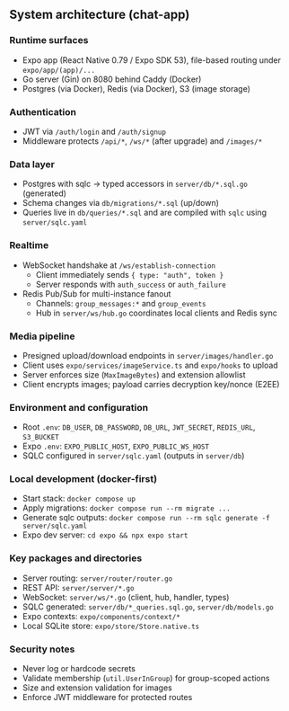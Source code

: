 ## System architecture (chat-app)

### Runtime surfaces

- Expo app (React Native 0.79 / Expo SDK 53), file-based routing under `expo/app/(app)/...`
- Go server (Gin) on 8080 behind Caddy (Docker)
- Postgres (via Docker), Redis (via Docker), S3 (image storage)

### Authentication

- JWT via `/auth/login` and `/auth/signup`
- Middleware protects `/api/*`, `/ws/*` (after upgrade) and `/images/*`

### Data layer

- Postgres with sqlc → typed accessors in `server/db/*.sql.go` (generated)
- Schema changes via `db/migrations/*.sql` (up/down)
- Queries live in `db/queries/*.sql` and are compiled with `sqlc` using `server/sqlc.yaml`

### Realtime

- WebSocket handshake at `/ws/establish-connection`
  - Client immediately sends `{ type: "auth", token }`
  - Server responds with `auth_success` or `auth_failure`
- Redis Pub/Sub for multi-instance fanout
  - Channels: `group_messages:*` and `group_events`
  - Hub in `server/ws/hub.go` coordinates local clients and Redis sync

### Media pipeline

- Presigned upload/download endpoints in `server/images/handler.go`
- Client uses `expo/services/imageService.ts` and `expo/hooks` to upload
- Server enforces size (`MaxImageBytes`) and extension allowlist
- Client encrypts images; payload carries decryption key/nonce (E2EE)

### Environment and configuration

- Root `.env`: `DB_USER`, `DB_PASSWORD`, `DB_URL`, `JWT_SECRET`, `REDIS_URL`, `S3_BUCKET`
- Expo `.env`: `EXPO_PUBLIC_HOST`, `EXPO_PUBLIC_WS_HOST`
- SQLC configured in `server/sqlc.yaml` (outputs in `server/db`)

### Local development (docker-first)

- Start stack: `docker compose up`
- Apply migrations: `docker compose run --rm migrate ...`
- Generate sqlc outputs: `docker compose run --rm sqlc generate -f server/sqlc.yaml`
- Expo dev server: `cd expo && npx expo start`

### Key packages and directories

- Server routing: `server/router/router.go`
- REST API: `server/server/*.go`
- WebSocket: `server/ws/*.go` (client, hub, handler, types)
- SQLC generated: `server/db/*_queries.sql.go`, `server/db/models.go`
- Expo contexts: `expo/components/context/*`
- Local SQLite store: `expo/store/Store.native.ts`

### Security notes

- Never log or hardcode secrets
- Validate membership (`util.UserInGroup`) for group-scoped actions
- Size and extension validation for images
- Enforce JWT middleware for protected routes
